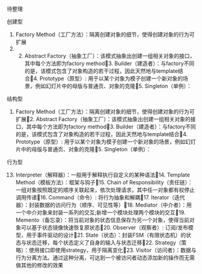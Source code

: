 待整理



创建型

1. Factory Method（工厂方法）：隔离创建对象的细节，使得创建对象的行为可扩展
2. 2. Abstract Factory（抽象工厂）：该模式抽象出创建一组相关对象的接口，其中每个方法即为factory method3. Builder（建造者）：与factory不同的是，该模式包含了对象构造的若干过程，因此天然地与template结合4. Prototype（原型）: 用于以某个对象为模子创建一个新对象的场景，例如幻灯片中的母版与普通页、对象的克隆5. Singleton（单例）：

结构型

1. Factory Method（工厂方法）：隔离创建对象的细节，使得创建对象的行为可扩展2. Abstract Factory（抽象工厂）：该模式抽象出创建一组相关对象的接口，其中每个方法即为factory method3. Builder（建造者）：与factory不同的是，该模式包含了对象构造的若干过程，因此天然地与template结合4. Prototype（原型）: 用于以某个对象为模子创建一个新对象的场景，例如幻灯片中的母版与普通页、对象的克隆5. Singleton（单例）：

行为型

13. Interpreter（解释器）：一般用于解释执行自定义的某种语法14. Template Method（模板方法）：框架与钩子15. Chain of Responsibility（责任链）：一组对象按照既定的顺序关联起来，依次处理请求，其中任一对象都有权停止调用传递16. Command（命令）: 将行为抽象和解耦17. Iterator（迭代器）：封装数据的访问行为（顺序、可见性等）18. Mediator（中介者）：用一个中介对象来封装一系列的交互;新增一个模块处理两个模块的交互19. Memento（备忘录）：将当前对象的状态信息保存为另一个对象，使得当前对象可以基于状态镜像快速恢复原状态20. Observer（观察者）: 订阅/发布模型，用于事件驱动的设计21. State（状态）：封装FSM（有限状态机）的状态与状态迁移，每个状态定义了自身的输入与状态迁移22. Strategy（策略）：使用接口即使用strategy，用于隔离变化23. Visitor（访问者）：数据与行为分离方法。通过这种分离，可达到一个被访问者动态添加新的操作而无需做其他的修改的效果
